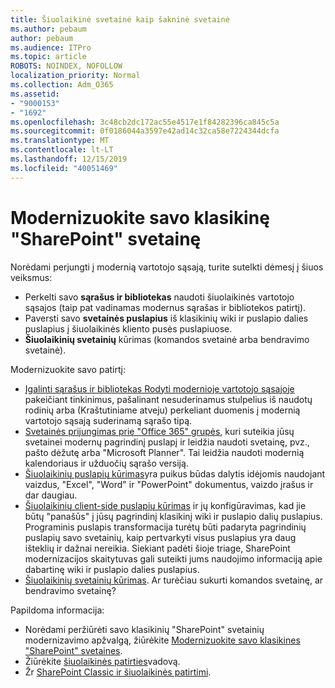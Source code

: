 ```yaml
---
title: Šiuolaikinė svetainė kaip šakninė svetainė
ms.author: pebaum
author: pebaum
ms.audience: ITPro
ms.topic: article
ROBOTS: NOINDEX, NOFOLLOW
localization_priority: Normal
ms.collection: Adm_O365
ms.assetid:
- "9000153"
- "1692"
ms.openlocfilehash: 3c48cb2dc172ac55e4517e1f84282396ca845c5a
ms.sourcegitcommit: 0f0186044a3597e42ad14c32ca58e7224344dcfa
ms.translationtype: MT
ms.contentlocale: lt-LT
ms.lasthandoff: 12/15/2019
ms.locfileid: "40051469"
---
```

# <a name="modernize-your-classic-sharepoint-site"></a>Modernizuokite savo klasikinę "SharePoint" svetainę

Norėdami perjungti į modernią vartotojo sąsają, turite sutelkti dėmesį į šiuos veiksmus:

- Perkelti savo **sąrašus ir bibliotekas** naudoti šiuolaikinės vartotojo sąsajos (taip pat vadinamas modernus sąrašas ir bibliotekos patirtį).
- Paversti savo **svetainės puslapius** iš klasikinių wiki ir puslapio dalies puslapius į šiuolaikinės kliento pusės puslapiuose.
- **Šiuolaikinių svetainių** kūrimas (komandos svetainė arba bendravimo svetainė).

Modernizuokite savo patirtį:
- [Įgalinti sąrašus ir bibliotekas Rodyti modernioje vartotojo sąsajoje](https://docs.microsoft.com/sharepoint/dev/transform/modernize-userinterface-lists-and-libraries) pakeičiant tinkinimus, pašalinant nesuderinamus stulpelius iš naudotų rodinių arba (Kraštutiniame atveju) perkeliant duomenis į modernią vartotojo sąsają suderinamą sąrašo tipą.
- [Svetainės prijungimas prie "Office 365" grupės](https://docs.microsoft.com/sharepoint/dev/transform/modernize-connect-to-office365-group), kuri suteikia jūsų svetainei modernų pagrindinį puslapį ir leidžia naudoti svetainę, pvz., pašto dėžutę arba "Microsoft Planner". Tai leidžia naudoti modernią kalendoriaus ir užduočių sąrašo versiją.
- [Šiuolaikinių puslapių kūrimas](https://support.office.com/article/create-and-use-modern-pages-on-a-sharepoint-site-b3d46deb-27a6-4b1e-87b8-df851e503dec)yra puikus būdas dalytis idėjomis naudojant vaizdus, "Excel", "Word" ir "PowerPoint" dokumentus, vaizdo įrašus ir dar daugiau.
- [Šiuolaikinių client-side puslapių kūrimas](https://docs.microsoft.com/sharepoint/dev/transform/modernize-userinterface-site-pages) ir jų konfigūravimas, kad jie būtų "panašūs" į jūsų pagrindinį klasikinį wiki ir puslapio dalių puslapius. Programinis puslapis transformacija turėtų būti padaryta pagrindinių puslapių savo svetainių, kaip pertvarkyti visus puslapius yra daug išteklių ir dažnai nereikia. Siekiant padėti šioje triage, SharePoint modernizacijos skaitytuvas gali suteikti jums naudojimo informaciją apie dabartinę wiki ir puslapio dalies puslapius.
- [Šiuolaikinių svetainių kūrimas](https://support.office.com/article/create-a-team-site-in-sharepoint-ef10c1e7-15f3-42a3-98aa-b5972711777d). Ar turėčiau sukurti komandos svetainę, ar bendravimo svetainę?

Papildoma informacija: 
- Norėdami peržiūrėti savo klasikinių "SharePoint" svetainių modernizavimo apžvalgą, žiūrėkite [Modernizuokite savo klasikines "SharePoint" svetaines](https://docs.microsoft.com/sharepoint/dev/transform/modernize-classic-sites).
- Žiūrėkite [šiuolaikinės patirties](https://docs.microsoft.com/sharepoint/guide-to-sharepoint-modern-experience)vadovą.
- Žr [SharePoint Classic ir šiuolaikinės patirtimi](https://support.office.com/article/sharepoint-classic-and-modern-experiences-5725c103-505d-4a6e-9350-300d3ec7d73f). 




